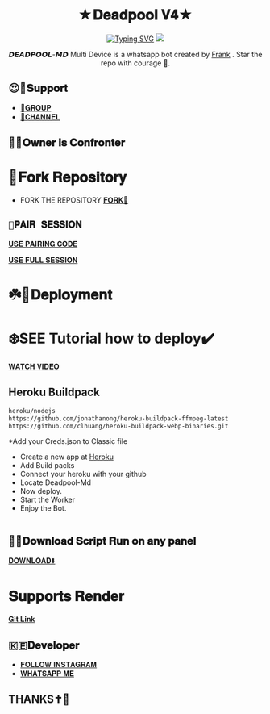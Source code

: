 <h1 align="center"> ★𝐃𝐞𝐚𝐝𝐩𝐨𝐨𝐥 𝐕𝟒★ <br></h1>
<p align="center">
<a href="https://git.io/typing-svg"><img src="https://readme-typing-svg.demolab.com?font=Fira+Code&weight=602&pause=1000&color=F70000&random=false&width=435&lines=DEADPOOL-Md+made+by+Frank+;Follow+me+IG+%40confronter._" alt="Typing SVG" /></a>
  
  <img src="https://telegra.ph/file/8c7d8176e16d36ab5ad6c.jpg" />
</p>

<p align="center">
𝘿𝙀𝘼𝘿𝙋𝙊𝙊𝙇-𝙈𝘿 Multi Device is a whatsapp bot created by <a href="https://github.com/Confronter" target="_blank">Frank</a> . Star the repo with courage 🌟.
</p>



## 😍🍭𝐒𝐮𝐩𝐩𝐨𝐫𝐭

- [🔗𝐆𝐑𝐎𝐔𝐏 ](https://chat.whatsapp.com/FqvQzWARlwc7XlerabWq7z)
- [🔗𝐂𝐇𝐀𝐍𝐍𝐄𝐋](https://whatsapp.com/channel/0029Vag3MeuGJP8LZb1Okj39)

## 🔆🔆𝐎𝐰𝐧𝐞𝐫 𝐢𝐬 𝐂𝐨𝐧𝐟𝐫𝐨𝐧𝐭𝐞𝐫

# 🍴𝐅𝐨𝐫𝐤 𝐑𝐞𝐩𝐨𝐬𝐢𝐭𝐨𝐫𝐲

- FORK THE REPOSITORY [𝐅𝐎𝐑𝐊🍴](https://github.com/Confronter/Deadpool-Md/fork)

## `📍𝐏𝐀𝐈𝐑 𝐒𝐄𝐒𝐒𝐈𝐎𝐍`
[𝐔𝐒𝐄 𝐏𝐀𝐈𝐑𝐈𝐍𝐆 𝐂𝐎𝐃𝐄](https://confronter-session.onrender.com/pair)

[𝐔𝐒𝐄 𝐅𝐔𝐋𝐋 𝐒𝐄𝐒𝐒𝐈𝐎𝐍](https://confronter-session.onrender.com/)

# ☘️🖤𝐃𝐞𝐩𝐥𝐨𝐲𝐦𝐞𝐧𝐭
  
  # ❄️SEE Tutorial how to deploy✔️
[𝐖𝐀𝐓𝐂𝐇 𝐕𝐈𝐃𝐄𝐎](https://t.me/dragonbugkiller/31)
## Heroku Buildpack
```bash
heroku/nodejs
https://github.com/jonathanong/heroku-buildpack-ffmpeg-latest
https://github.com/clhuang/heroku-buildpack-webp-binaries.git
```
*Add your Creds.json to Classic file
* Create a new app at [Heroku](heroku.com)
* Add Build packs
* Connect your heroku with your github
* Locate Deadpool-Md
* Now deploy.
* Start the Worker
* Enjoy the Bot.
```
```
## 📌😎𝐃𝐨𝐰𝐧𝐥𝐨𝐚𝐝 𝐒𝐜𝐫𝐢𝐩𝐭 𝐑𝐮𝐧 𝐨𝐧 𝐚𝐧𝐲 𝐩𝐚𝐧𝐞𝐥
[𝐃𝐎𝐖𝐍𝐋𝐎𝐀𝐃⬇️](https://github.com/confronter/Deadpool-Md/archive/refs/heads/main.zip)

# 𝐒𝐮𝐩𝐩𝐨𝐫𝐭𝐬 𝐑𝐞𝐧𝐝𝐞𝐫
[𝐆𝐢𝐭 𝐋𝐢𝐧𝐤](https://github.com/confronter/Deadpool-Md.git)

## 🇰🇪𝐃𝐞𝐯𝐞𝐥𝐨𝐩𝐞𝐫

- [𝐅𝐎𝐋𝐋𝐎𝐖 𝐈𝐍𝐒𝐓𝐀𝐆𝐑𝐀𝐌](https://instagram.com/confronter._)
- [𝐖𝐇𝐀𝐓𝐒𝐀𝐏𝐏 𝐌𝐄](https://wa.me/254796283064)
## THANKS✝️💛
  
